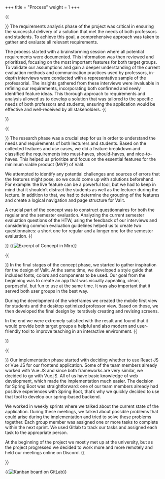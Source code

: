 +++
title = "Process"
weight = 1
+++

{{<section title="Requirements Analysis">}}
The requirements analysis phase of the project was critical in ensuring the successful delivery of a solution that met the needs of both professors and students.
To achieve this goal, a comprehensive approach was taken to gather and evaluate all relevant requirements.

The process started with a brainstorming session where all potential requirements were documented. This information was then reviewed and prioritized, focusing on the most important features for both target groups. To validate our assumptions and gain a deeper understanding of the current evaluation methods and communication practices used by professors, in-depth interviews were conducted with a representative sample of the professorial.
The insights gathered from these interviews were invaluable in refining our requirements, incorporating both confirmed and newly identified feature ideas. This thorough approach to requirements and analysis allowed us to develop a solution that was tailored to the specific needs of both professors and students, ensuring the application would be effective and well-received by all stakeholders.
{{</section>}}

{{<section title="Concept">}}
The research phase was a crucial step for us in order to understand the needs and requirements of both lecturers and students. Based on the collected features and use cases, we did a feature breakdown and classified the requirements into must-haves, should-haves, and nice-to-haves. This helped us prioritize and focus on the essential features for the minimum viable product (MVP) of Valit.

We attempted to identify any potential challenges and sources of errors that the features might pose, so we could come up with solutions beforehand. For example: the live feature can be a powerful tool, but we had to keep in mind that it shouldn’t distract the students as well as the lecturer during the lecture. In addition to that, we had to determine the grouping of the features and create a logical navigation and page structure for Valit.

A crucial part of the concept was to construct questionnaires for both the regular and the semester evaluation. Analyzing the current semester evaluation questions of the HTW, using the feedback of our interviews and considering common evaluation guidelines helped us to create two questionnaires: a short one for regular and a longer one for the semester evaluation.
{{</section>}}
{{<image src="concept.png" alt="Excerpt of Concept in Miro" caption="Excerpt of Concept in Miro">}}

{{<section title="Design">}}
In the final stages of the concept phase, we started to gather inspiration for the design of Valit. At the same time, we developed a style guide that included fonts, colors and components to be used. Our goal from the beginning was to create an app that was visually appealing, clean, purposeful, but fun to use at the same time. It was also important that it served both user groups in the best way.

During the development of the wireframes we created the mobile first view for students and the desktop optimized professor view. Based on these, we then developed the final design by iteratively creating and revising screens.

In the end we were extremely satisfied with the result and found that it would provide both target groups a helpful and also modern and user-friendly tool to improve teaching in an interactive environment.
{{</section>}}

{{<section title="Implementation">}}
Our implementation phase started with deciding whether to use React JS or Vue JS for our frontend application. Some of the team members already worked with Vue JS and since both frameworks are very similar, we decided to go with Vue.jS.
All of us have basic knowledge of web development, which made the implementation much easier. The decision for Spring Boot was straightforward: one of our team members already had positive experiences with Spring Boot, that’s why we quickly decided to use that tool to develop our spring-based backend.

We worked in weekly sprints where we talked about the current state of the application. During these meetings, we talked about possible problems that could arise during the implementation and tried to solve these problems together.
Each group member was assigned one or more tasks to complete within the next sprint. We used Gitlab to track our tasks and assigned each task to the appropriate person.

At the beginning of the project we mostly met up at the university, but as the project progressed we decided to work more and more remotely and held our meetings online on Discord.
{{</section>}}

{{<image src="kanban-board.png" alt="Kanban board on GitLab" caption="Kanban board on Gitlab">}}
